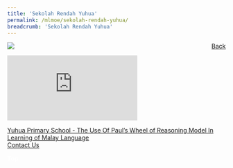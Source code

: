 ```yaml
---
title: 'Sekolah Rendah Yuhua'
permalink: /mlmoe/sekolah-rendah-yuhua/
breadcrumb: 'Sekolah Rendah Yuhua'
---
```

<!-- Global site tag (gtag.js) - Google Ads: 726049306 -->
<script async src="https://www.googletagmanager.com/gtag/js?id=AW-726049306"></script>
<script>
  window.dataLayer = window.dataLayer || [];
  function gtag(){dataLayer.push(arguments);}
  gtag('js', new Date());

  gtag('config', 'AW-726049306');
</script>
<a href="/gallery/pameran- bahasa- melayu-malay-language-exhibitions-d/schools/" style="float:right;">Back</a>
 <img src="/images/YuhuaPri-ML.jpg"> <br/>
<div class="video-container">
  <iframe src="https://www.youtube.com/embed/wpc9oMcZ8Vk" frameborder="0" allow="accelerometer; autoplay; encrypted-media; gyroscope; picture-in-picture" allowfullscreen></iframe></div>

  <a href="/mlmoe/Yuhua Attachment.pdf">Yuhua Primary School - The Use Of Paul’s Wheel of Reasoning Model In Learning of Malay Language</a><br/>
  <a href="mailto:yuhua_ps@moe.edu.sg">Contact Us</a>

<div class="btntop"><a href="#top" style="text-decoration:none;"><span style="color:white"><b>Top</b></span></a></div>
